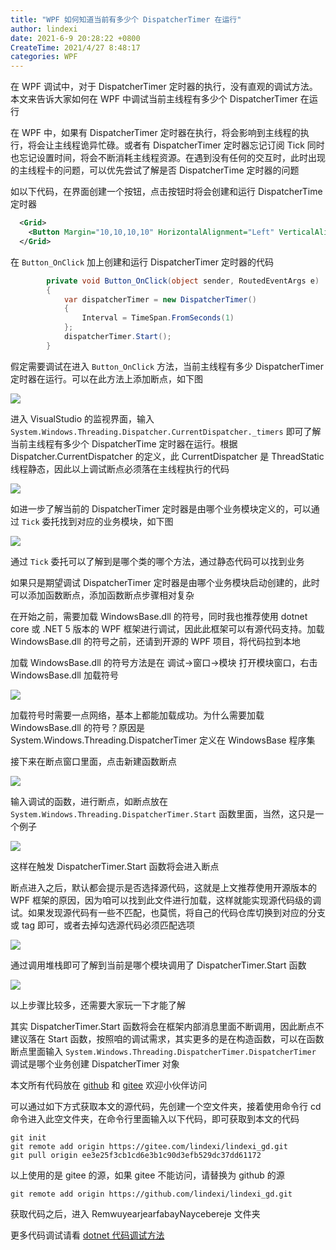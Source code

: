 ```yaml
---
title: "WPF 如何知道当前有多少个 DispatcherTimer 在运行"
author: lindexi
date: 2021-6-9 20:28:22 +0800
CreateTime: 2021/4/27 8:48:17
categories: WPF
---
```


在 WPF 调试中，对于 DispatcherTimer 定时器的执行，没有直观的调试方法。本文来告诉大家如何在 WPF 中调试当前主线程有多少个 DispatcherTimer 在运行

<!--more-->


<!-- CreateTime:2021/4/27 8:48:17 -->

<!-- 发布 -->

在 WPF 中，如果有 DispatcherTimer 定时器在执行，将会影响到主线程的执行，将会让主线程诡异忙碌。或者有 DispatcherTimer 定时器忘记订阅 Tick 同时也忘记设置时间，将会不断消耗主线程资源。在遇到没有任何的交互时，此时出现的主线程卡的问题，可以优先尝试了解是否 DispatcherTime 定时器的问题

如以下代码，在界面创建一个按钮，点击按钮时将会创建和运行 DispatcherTime 定时器

```xml
  <Grid>
    <Button Margin="10,10,10,10" HorizontalAlignment="Left" VerticalAlignment="Top" Content="按钮" Click="Button_OnClick" />
  </Grid>
```

在 `Button_OnClick` 加上创建和运行 DispatcherTimer 定时器的代码

```csharp
        private void Button_OnClick(object sender, RoutedEventArgs e)
        {
            var dispatcherTimer = new DispatcherTimer()
            {
                Interval = TimeSpan.FromSeconds(1)
            };
            dispatcherTimer.Start();
        }
```

假定需要调试在进入 `Button_OnClick` 方法，当前主线程有多少 DispatcherTimer 定时器在运行。可以在此方法上添加断点，如下图

<!-- ![](image/WPF 如何知道当前有多少个 DispatcherTime 在运行/WPF 如何知道当前有多少个 DispatcherTime 在运行0.png) -->

![](http://image.acmx.xyz/lindexi%2F2021427848391412.jpg)

进入 VisualStudio 的监视界面，输入 `System.Windows.Threading.Dispatcher.CurrentDispatcher._timers` 即可了解当前主线程有多少个 DispatcherTime 定时器在运行。根据 Dispatcher.CurrentDispatcher 的定义，此 CurrentDispatcher 是 ThreadStatic 线程静态，因此以上调试断点必须落在主线程执行的代码

<!-- ![](image/WPF 如何知道当前有多少个 DispatcherTime 在运行/WPF 如何知道当前有多少个 DispatcherTime 在运行1.png) -->

![](http://image.acmx.xyz/lindexi%2F2021427850496549.jpg)

如进一步了解当前的 DispatcherTimer 定时器是由哪个业务模块定义的，可以通过 `Tick` 委托找到对应的业务模块，如下图

<!-- ![](image/WPF 如何知道当前有多少个 DispatcherTime 在运行/WPF 如何知道当前有多少个 DispatcherTime 在运行2.png) -->

![](http://image.acmx.xyz/lindexi%2F202142785269796.jpg)

通过 `Tick` 委托可以了解到是哪个类的哪个方法，通过静态代码可以找到业务

如果只是期望调试 DispatcherTimer 定时器是由哪个业务模块启动创建的，此时可以添加函数断点，添加函数断点步骤相对复杂

在开始之前，需要加载 WindowsBase.dll 的符号，同时我也推荐使用 dotnet core 或 .NET 5 版本的 WPF 框架进行调试，因此此框架可以有源代码支持。加载 WindowsBase.dll 的符号之前，还请到开源的 WPF 项目，将代码拉到本地

加载 WindowsBase.dll 的符号方法是在 调试->窗口->模块 打开模块窗口，右击 WindowsBase.dll 加载符号

<!-- ![](image/WPF 如何知道当前有多少个 DispatcherTime 在运行/WPF 如何知道当前有多少个 DispatcherTime 在运行3.png) -->

![](http://image.acmx.xyz/lindexi%2F202142797477989.jpg)

加载符号时需要一点网络，基本上都能加载成功。为什么需要加载 WindowsBase.dll 的符号？原因是 System.Windows.Threading.DispatcherTimer 定义在 WindowsBase 程序集

接下来在断点窗口里面，点击新建函数断点

<!-- ![](image/WPF 如何知道当前有多少个 DispatcherTime 在运行/WPF 如何知道当前有多少个 DispatcherTime 在运行5.png) -->

![](http://image.acmx.xyz/lindexi%2F20214279105514.jpg)


输入调试的函数，进行断点，如断点放在 `System.Windows.Threading.DispatcherTimer.Start` 函数里面，当然，这只是一个例子

<!-- ![](image/WPF 如何知道当前有多少个 DispatcherTime 在运行/WPF 如何知道当前有多少个 DispatcherTime 在运行6.png) -->

![](http://image.acmx.xyz/lindexi%2F2021427911339141.jpg)

这样在触发 DispatcherTimer.Start 函数将会进入断点

断点进入之后，默认都会提示是否选择源代码，这就是上文推荐使用开源版本的 WPF 框架的原因，因为咱可以找到此文件进行加载，这样就能实现源代码级的调试。如果发现源代码有一些不匹配，也莫慌，将自己的代码仓库切换到对应的分支或 tag 即可，或者去掉勾选源代码必须匹配选项

<!-- ![](image/WPF 如何知道当前有多少个 DispatcherTime 在运行/WPF 如何知道当前有多少个 DispatcherTime 在运行4.png) -->

![](http://image.acmx.xyz/lindexi%2F2021427910175813.jpg)

通过调用堆栈即可了解到当前是哪个模块调用了 DispatcherTimer.Start 函数

<!-- ![](image/WPF 如何知道当前有多少个 DispatcherTime 在运行/WPF 如何知道当前有多少个 DispatcherTime 在运行7.png) -->

![](http://image.acmx.xyz/lindexi%2F2021427912181310.jpg)

以上步骤比较多，还需要大家玩一下才能了解

其实 DispatcherTimer.Start 函数将会在框架内部消息里面不断调用，因此断点不建议落在 Start 函数，按照咱的调试需求，其实更多的是在构造函数，可以在函数断点里面输入 `System.Windows.Threading.DispatcherTimer.DispatcherTimer` 调试是哪个业务创建 DispatcherTimer 对象

本文所有代码放在 [github](https://github.com/lindexi/lindexi_gd/tree/ee3e25f3/RemwuyearjearfabayNaycebereje) 和 [gitee](https://gitee.com/lindexi/lindexi_gd/tree/ee3e25f3/RemwuyearjearfabayNaycebereje) 欢迎小伙伴访问

可以通过如下方式获取本文的源代码，先创建一个空文件夹，接着使用命令行 cd 命令进入此空文件夹，在命令行里面输入以下代码，即可获取到本文的代码

```
git init
git remote add origin https://gitee.com/lindexi/lindexi_gd.git
git pull origin ee3e25f3cb1cd6e3b1c90d3efb529dc37dd61172
```

以上使用的是 gitee 的源，如果 gitee 不能访问，请替换为 github 的源

```
git remote add origin https://github.com/lindexi/lindexi_gd.git
```

获取代码之后，进入 RemwuyearjearfabayNaycebereje 文件夹

更多代码调试请看 [dotnet 代码调试方法](https://blog.lindexi.com/post/dotnet-%E4%BB%A3%E7%A0%81%E8%B0%83%E8%AF%95%E6%96%B9%E6%B3%95.html )

